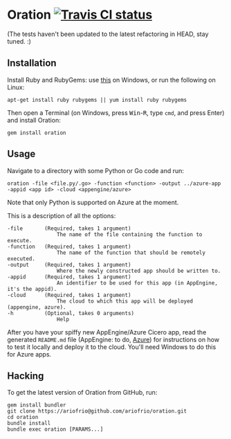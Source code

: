 # Oration [![Travis CI status](https://secure.travis-ci.org/ariofrio/oration.png)](http://travis-ci.org/ariofrio/oration)

(The tests haven't been updated to the latest refactoring in HEAD, stay tuned. :)

## Installation

Install Ruby and RubyGems: use [this][] on Windows, or run the following on
Linux:

    apt-get install ruby rubygems || yum install ruby rubygems

  [this]: http://rubyinstaller.org/

Then open a Terminal (on Windows, press <kbd>Win</kbd>-<kbd>R</kbd>, type
`cmd`, and press Enter) and install Oration:

    gem install oration

## Usage

Navigate to a directory with some Python or Go code and run:

    oration -file <file.py/.go> -function <function> -output ../azure-app -appid <app id> -cloud <appengine/azure>

Note that only Python is supported on Azure at the moment.

This is a description of all the options:

    -file       (Required, takes 1 argument)
                    The name of the file containing the function to execute.
    -function   (Required, takes 1 argument)
                    The name of the function that should be remotely executed.
    -output     (Required, takes 1 argument)
                    Where the newly constructed app should be written to.
    -appid      (Required, takes 1 argument)
                    An identifier to be used for this app (in AppEngine, it's the appid).
    -cloud      (Required, takes 1 argument)
                    The cloud to which this app will be deployed (appengine, azure).
    -h          (Optional, takes 0 arguments)
                    Help

After you have your spiffy new AppEngine/Azure Cicero app, read the generated
`README.md` file (AppEngine: to do,
[Azure](https://github.com/ariofrio/oration/blob/master/templates/azure/py/README.md))
for instructions on how to test it locally and deploy it to the cloud. You'll
need Windows to do this for Azure apps.

## Hacking

To get the latest version of Oration from GitHub, run:

    gem install bundler
    git clone https://ariofrio@github.com/ariofrio/oration.git
    cd oration
    bundle install
    bundle exec oration [PARAMS...]

